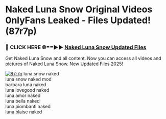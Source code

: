 # Naked Luna Snow Original Videos 0nlyFans Leaked - Files Updated! (87r7p)

<h3>🔴 CLICK HERE 🌐==►► <a href="https://tinyurl.com/up5wt9bj" rel="nofollow">Naked Luna Snow Updated Files</a></h3>

Get Naked Luna Snow and all content. Now you can access all videos and pictures of Naked Luna Snow. New Updated Files 2025!

[![87r7p](https://i.imgur.com/ABiUzMV.gif)](https://tinyurl.com/up5wt9bj)
luna snow naked<br>
luna snow naked mod<br>
barbara luna naked<br>
luna lovegood naked<br>
luna amor naked<br>
luna bella naked<br>
luna piombanti naked<br>
luna blaise naked